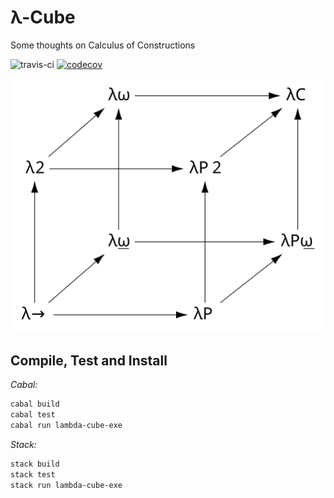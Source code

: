 # λ-Cube
Some thoughts on Calculus of Constructions

![travis-ci](https://www.travis-ci.com/AdamLassiter/lambda-cube.svg?token=zDj5mGcmCq4KmdNEyzz6&branch=master)
[![codecov](https://codecov.io/gh/AdamLassiter/lambda-cube/branch/master/graph/badge.svg?token=AOX2G89AL9)](https://codecov.io/gh/AdamLassiter/lambda-cube)

![lambda-cube](resources/Lambda_Cube_img.svg)

## Compile, Test and Install

*Cabal:*
```sh
cabal build
cabal test
cabal run lambda-cube-exe
```

*Stack:*
```sh
stack build
stack test
stack run lambda-cube-exe
```
